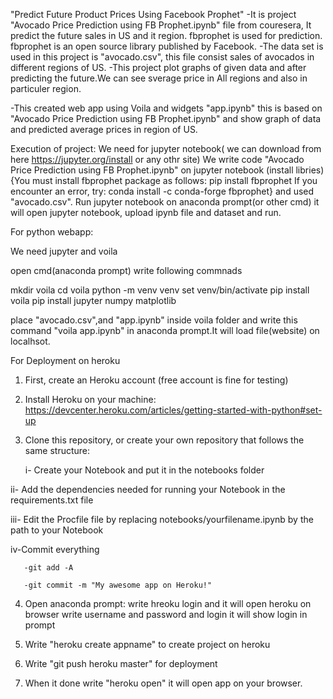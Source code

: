 "Predict Future Product Prices Using Facebook Prophet"
-It is project "Avocado Price Prediction using FB Prophet.ipynb" file from couresera, It predict the
future sales in US and it region. fbprophet is used for prediction. 
fbprophet is an open source library published by Facebook.
-The data set is used in this project is "avocado.csv", this file consist  sales of avocados in different
 regions of US.
-This project plot graphs of given data and after predicting the future.We can see sverage price in All regions and also in particuler region.

-This created web app using Voila and widgets "app.ipynb" this is based on "Avocado Price Prediction using FB Prophet.ipynb" 
and show graph of data and predicted average prices in region of US.


Execution of project:
We need for jupyter notebook( we can download from here https://jupyter.org/install or any othr site)
We write code "Avocado Price Prediction using FB Prophet.ipynb" on jupyter notebook (install libries)
{You must install fbprophet package as follows: pip install fbprophet
If you encounter an error, try: conda install -c conda-forge fbprophet}
 and used "avocado.csv".
Run jupyter notebook on anaconda prompt(or other cmd) it will open jupyter notebook, upload ipynb file and dataset and run.


For python webapp:

We need jupyter and voila

open cmd(anaconda prompt) write following commnads

mkdir voila
cd voila
python -m venv venv
set venv/bin/activate
pip install voila
pip install jupyter numpy matplotlib

place "avocado.csv",and "app.ipynb" inside voila folder
and write this command "voila app.ipynb" in anaconda prompt.It will load file(website) on localhsot.



For Deployment on heroku
1. First, create an Heroku account (free account is fine for testing)
2. Install Heroku on your machine: https://devcenter.heroku.com/articles/getting-started-with-python#set-up
3. Clone this repository,
or create your own repository that follows the same structure:

   i-  Create your Notebook and put it in the notebooks folder
   
  ii-  Add the dependencies needed for running your Notebook in the requirements.txt file
  
  iii- Edit the Procfile file by replacing notebooks/yourfilename.ipynb by the path to your Notebook
  
  iv-Commit everything
  
       -git add -A
       
       -git commit -m "My awesome app on Heroku!"
    
4. Open anaconda prompt:
write hreoku login and it will open heroku on browser write username and password and login it will show login in prompt

5. Write "heroku create appname" to create project on heroku

6. Write "git push heroku master" for deployment

7. When it done write "heroku open" it will open app on your browser.
